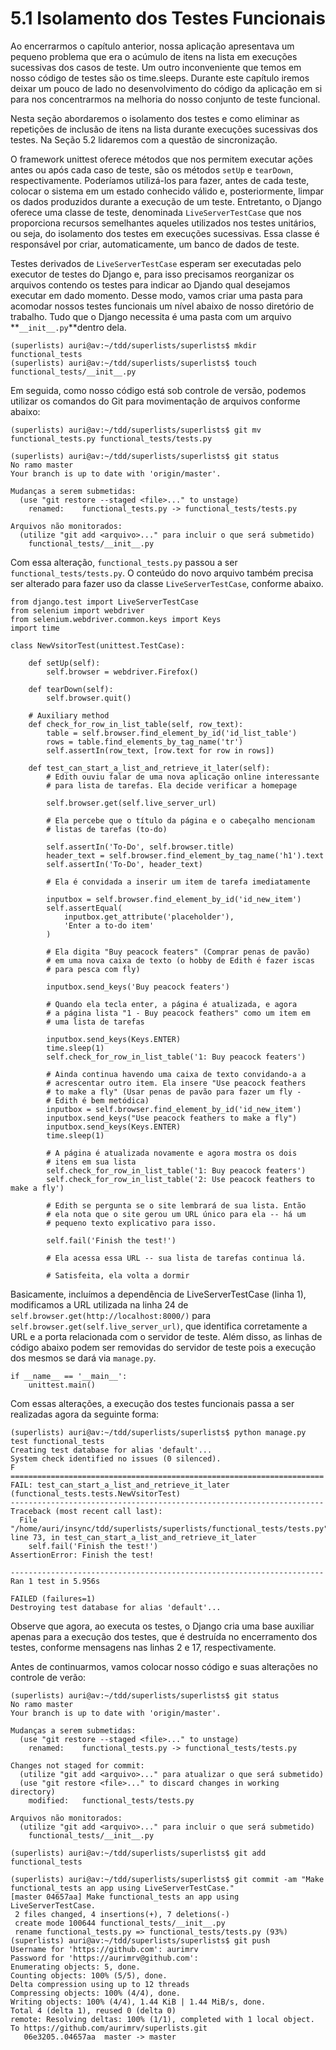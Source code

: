 # 5.1 Isolamento dos Testes Funcionais

Ao encerrarmos o capítulo anterior, nossa aplicação apresentava um pequeno problema que era o acúmulo de itens na lista em execuções sucessivas dos casos de teste. Um outro inconveniente que temos em nosso código de testes são os time.sleeps. Durante este capítulo iremos deixar um pouco de lado no desenvolvimento do código da aplicação em si para nos concentrarmos na melhoria do nosso conjunto de teste funcional.

Nesta seção abordaremos o isolamento dos testes e como eliminar as repetições de inclusão de itens na lista durante execuções sucessivas dos testes. Na Seção 5.2 lidaremos com a questão de sincronização.

O framework unittest oferece métodos que nos permitem executar ações antes ou após cada caso de teste, são os métodos `setUp` e `tearDown`, respectivamente. Poderíamos utilizá-los para fazer, antes de cada teste, colocar o sistema em um estado conhecido válido e, posteriormente, limpar os dados produzidos durante a execução de um teste. Entretanto, o Django oferece uma classe de teste, denominada `LiveServerTestCase` que nos proporciona recursos semelhantes aqueles utilizados nos testes unitários, ou seja, do isolamento dos testes em execuções sucessivas. Essa classe é responsável por criar, automaticamente, um banco de dados de teste.

Testes derivados de `LiveServerTestCase`  esperam ser executadas pelo executor de testes do Django e, para isso precisamos reorganizar os arquivos contendo os testes para indicar ao Djando qual desejamos executar em dado momento. Desse modo, vamos criar uma pasta para acomodar nossos testes funcionais um nível abaixo de nosso diretório de trabalho. Tudo que o Django necessita é uma pasta com um arquivo **`__init__.py`**dentro dela.

```text
(superlists) auri@av:~/tdd/superlists/superlists$ mkdir functional_tests
(superlists) auri@av:~/tdd/superlists/superlists$ touch functional_tests/__init__.py
```

Em seguida, como nosso código está sob controle de versão, podemos utilizar os comandos do Git para movimentação de arquivos conforme abaixo:

```text
(superlists) auri@av:~/tdd/superlists/superlists$ git mv functional_tests.py functional_tests/tests.py

(superlists) auri@av:~/tdd/superlists/superlists$ git status
No ramo master
Your branch is up to date with 'origin/master'.

Mudanças a serem submetidas:
  (use "git restore --staged <file>..." to unstage)
	renamed:    functional_tests.py -> functional_tests/tests.py

Arquivos não monitorados:
  (utilize "git add <arquivo>..." para incluir o que será submetido)
	functional_tests/__init__.py
```

Com essa alteração, `functional_tests.py` passou a ser `functional_tests/tests.py`. O conteúdo do novo arquivo também precisa ser alterado para fazer uso da classe `LiveServerTestCase`, conforme abaixo.

```text
from django.test import LiveServerTestCase
from selenium import webdriver
from selenium.webdriver.common.keys import Keys
import time

class NewVsitorTest(unittest.TestCase):

	def setUp(self):
		self.browser = webdriver.Firefox()

	def tearDown(self):
		self.browser.quit()

	# Auxiliary method 
	def check_for_row_in_list_table(self, row_text):
		table = self.browser.find_element_by_id('id_list_table')
		rows = table.find_elements_by_tag_name('tr')
		self.assertIn(row_text, [row.text for row in rows])

	def test_can_start_a_list_and_retrieve_it_later(self):
		# Edith ouviu falar de uma nova aplicação online interessante
		# para lista de tarefas. Ela decide verificar a homepage

		self.browser.get(self.live_server_url)

		# Ela percebe que o título da página e o cabeçalho mencionam
		# listas de tarefas (to-do)

		self.assertIn('To-Do', self.browser.title)
		header_text = self.browser.find_element_by_tag_name('h1').text
		self.assertIn('To-Do', header_text)
		
		# Ela é convidada a inserir um item de tarefa imediatamente

		inputbox = self.browser.find_element_by_id('id_new_item')
		self.assertEqual(
			inputbox.get_attribute('placeholder'),
			'Enter a to-do item'
		)

		# Ela digita "Buy peacock featers" (Comprar penas de pavão)
		# em uma nova caixa de texto (o hobby de Edith é fazer iscas
		# para pesca com fly)

		inputbox.send_keys('Buy peacock featers')

		# Quando ela tecla enter, a página é atualizada, e agora
		# a página lista "1 - Buy peacock feathers" como um item em 
		# uma lista de tarefas

		inputbox.send_keys(Keys.ENTER)
		time.sleep(1)
		self.check_for_row_in_list_table('1: Buy peacock featers')

		# Ainda continua havendo uma caixa de texto convidando-a a 
		# acrescentar outro item. Ela insere "Use peacock feathers 
		# to make a fly" (Usar penas de pavão para fazer um fly - 
		# Edith é bem metódica)
		inputbox = self.browser.find_element_by_id('id_new_item')
		inputbox.send_keys("Use peacock feathers to make a fly")
		inputbox.send_keys(Keys.ENTER)
		time.sleep(1)

		# A página é atualizada novamente e agora mostra os dois
		# itens em sua lista
		self.check_for_row_in_list_table('1: Buy peacock featers')
		self.check_for_row_in_list_table('2: Use peacock feathers to make a fly')

		# Edith se pergunta se o site lembrará de sua lista. Então
		# ela nota que o site gerou um URL único para ela -- há um 
		# pequeno texto explicativo para isso.

		self.fail('Finish the test!')

		# Ela acessa essa URL -- sua lista de tarefas continua lá.

		# Satisfeita, ela volta a dormir
```

Basicamente, incluímos a dependência de LiveServerTestCase \(linha 1\), modificamos a URL utilizada na linha 24 de `self.browser.get(http://localhost:8000/)` para `self.browser.get(self.live_server_url)`, que identifica corretamente a URL e a porta relacionada com o servidor de teste. Além disso, as linhas de código abaixo podem ser removidas do servidor de teste pois a execução dos mesmos se dará via `manage.py`.

```text
if __name__ == '__main__':
	unittest.main()
```

Com essas alterações, a execução dos testes funcionais passa a ser realizadas agora da seguinte forma:

```text
(superlists) auri@av:~/tdd/superlists/superlists$ python manage.py test functional_tests
Creating test database for alias 'default'...
System check identified no issues (0 silenced).
F
======================================================================
FAIL: test_can_start_a_list_and_retrieve_it_later (functional_tests.tests.NewVsitorTest)
----------------------------------------------------------------------
Traceback (most recent call last):
  File "/home/auri/insync/tdd/superlists/superlists/functional_tests/tests.py", line 73, in test_can_start_a_list_and_retrieve_it_later
    self.fail('Finish the test!')
AssertionError: Finish the test!

----------------------------------------------------------------------
Ran 1 test in 5.956s

FAILED (failures=1)
Destroying test database for alias 'default'...
```

Observe que agora, ao executa os testes, o Django cria uma base auxiliar apenas para a execução dos testes, que é destruída no encerramento dos testes, conforme mensagens nas linhas 2 e 17, respectivamente.

Antes de continuarmos, vamos colocar nosso código e suas alterações no controle de verão:

```text
(superlists) auri@av:~/tdd/superlists/superlists$ git status 
No ramo master
Your branch is up to date with 'origin/master'.

Mudanças a serem submetidas:
  (use "git restore --staged <file>..." to unstage)
	renamed:    functional_tests.py -> functional_tests/tests.py

Changes not staged for commit:
  (utilize "git add <arquivo>..." para atualizar o que será submetido)
  (use "git restore <file>..." to discard changes in working directory)
	modified:   functional_tests/tests.py

Arquivos não monitorados:
  (utilize "git add <arquivo>..." para incluir o que será submetido)
	functional_tests/__init__.py

(superlists) auri@av:~/tdd/superlists/superlists$ git add functional_tests

(superlists) auri@av:~/tdd/superlists/superlists$ git commit -am "Make functional_tests an app using LiveServerTestCase."
[master 04657aa] Make functional_tests an app using LiveServerTestCase.
 2 files changed, 4 insertions(+), 7 deletions(-)
 create mode 100644 functional_tests/__init__.py
 rename functional_tests.py => functional_tests/tests.py (93%)
(superlists) auri@av:~/tdd/superlists/superlists$ git push
Username for 'https://github.com': aurimrv
Password for 'https://aurimrv@github.com': 
Enumerating objects: 5, done.
Counting objects: 100% (5/5), done.
Delta compression using up to 12 threads
Compressing objects: 100% (4/4), done.
Writing objects: 100% (4/4), 1.44 KiB | 1.44 MiB/s, done.
Total 4 (delta 1), reused 0 (delta 0)
remote: Resolving deltas: 100% (1/1), completed with 1 local object.
To https://github.com/aurimrv/superlists.git
   06e3205..04657aa  master -> master
```

